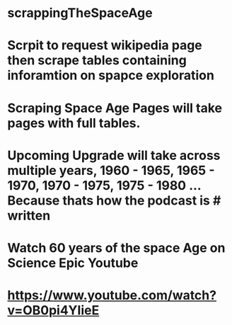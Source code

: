 # scrappingTheSpaceAge

# Scrpit to request wikipedia page then scrape tables containing inforamtion on spapce exploration

# Scraping Space Age Pages will take pages with full tables.
# Upcoming Upgrade will take across multiple years, 1960 - 1965, 1965 - 1970, 1970 - 1975, 1975 - 1980 ... Because thats how the podcast is # written

# Watch 60 years of the space Age on Science Epic Youtube
# https://www.youtube.com/watch?v=OB0pi4YIieE
